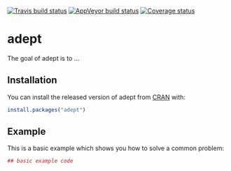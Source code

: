 
[![Travis build status](https://travis-ci.com/martakarass/adept.svg?branch=master)](https://travis-ci.com/martakarass/adept) [![AppVeyor build status](https://ci.appveyor.com/api/projects/status/github/martakarass/adept?branch=master&svg=true)](https://ci.appveyor.com/project/martakarass/adept) [![Coverage status](https://codecov.io/gh/martakarass/adept/branch/master/graph/badge.svg)](https://codecov.io/github/martakarass/adept?branch=master)

<!-- README.md is generated from README.Rmd. Please edit that file -->
adept
=====

The goal of adept is to ...

Installation
------------

You can install the released version of adept from [CRAN](https://CRAN.R-project.org) with:

``` r
install.packages("adept")
```

Example
-------

This is a basic example which shows you how to solve a common problem:

``` r
## basic example code
```
